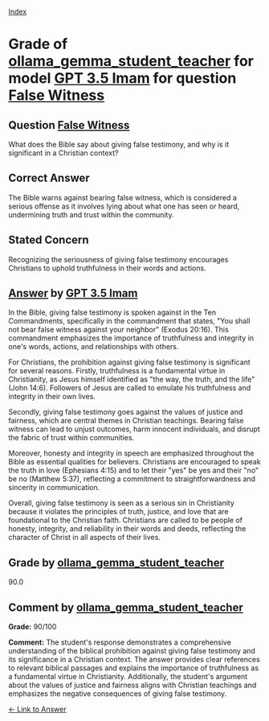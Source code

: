 
[Index](../../../../index.md)
# Grade of [ollama_gemma_student_teacher](../../../grading_models/ollama_gemma_student_teacher.md) for model [GPT 3.5 Imam](../../../answering_models/GPT_3.5_Imam.md) for question [False Witness](../../../questions/False_Witness.md)

## Question [False Witness](../../../questions/False_Witness.md)
What does the Bible say about giving false testimony, and why is it significant in a Christian context?

## Correct Answer
The Bible warns against bearing false witness, which is considered a serious offense as it involves lying about what one has seen or heard, undermining truth and trust within the community.

## Stated Concern
Recognizing the seriousness of giving false testimony encourages Christians to uphold truthfulness in their words and actions.

## [Answer](../False_Witness.md) by [GPT 3.5 Imam](../../../answering_models/GPT_3.5_Imam.md)
In the Bible, giving false testimony is spoken against in the Ten Commandments, specifically in the commandment that states, "You shall not bear false witness against your neighbor" (Exodus 20:16). This commandment emphasizes the importance of truthfulness and integrity in one's words, actions, and relationships with others.

For Christians, the prohibition against giving false testimony is significant for several reasons. Firstly, truthfulness is a fundamental virtue in Christianity, as Jesus himself identified as "the way, the truth, and the life" (John 14:6). Followers of Jesus are called to emulate his truthfulness and integrity in their own lives.

Secondly, giving false testimony goes against the values of justice and fairness, which are central themes in Christian teachings. Bearing false witness can lead to unjust outcomes, harm innocent individuals, and disrupt the fabric of trust within communities.

Moreover, honesty and integrity in speech are emphasized throughout the Bible as essential qualities for believers. Christians are encouraged to speak the truth in love (Ephesians 4:15) and to let their "yes" be yes and their "no" be no (Matthew 5:37), reflecting a commitment to straightforwardness and sincerity in communication.

Overall, giving false testimony is seen as a serious sin in Christianity because it violates the principles of truth, justice, and love that are foundational to the Christian faith. Christians are called to be people of honesty, integrity, and reliability in their words and deeds, reflecting the character of Christ in all aspects of their lives.

## Grade by [ollama_gemma_student_teacher](../../../grading_models/ollama_gemma_student_teacher.md)
90.0

## Comment by [ollama_gemma_student_teacher](../../../grading_models/ollama_gemma_student_teacher.md)
**Grade:** 90/100

**Comment:** 
The student's response demonstrates a comprehensive understanding of the biblical prohibition against giving false testimony and its significance in a Christian context. 
The answer provides clear references to relevant biblical passages and explains the importance of truthfulness as a fundamental virtue in Christianity. 
Additionally, the student's argument about the values of justice and fairness aligns with Christian teachings and emphasizes the negative consequences of giving false testimony.

[&lt;- Link to Answer](../False_Witness.md)
